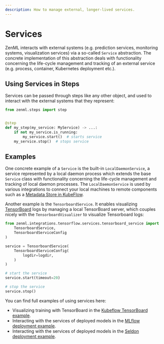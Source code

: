 ```yaml
---
description: How to manage external, longer-lived services.
---
```


# Services

ZenML interacts with external systems (e.g. prediction services, monitoring
systems, visualization services) via a so-called `Service` abstraction.
The concrete implementation of this abstraction deals with functionality
concerning the life-cycle management and tracking of an external service 
(e.g. process, container, Kubernetes deployment etc.).

## Using Services in Steps

Services can be passed through steps like any other object, and used to 
interact with the external systems that they represent:

```python
from zenml.steps import step


@step
def my_step(my_service: MyService) -> ...:
    if not my_service.is_running:
        my_service.start()  # starts service
    my_service.stop()  # stops service
```

## Examples

One concrete example of a `Service` is the built-in `LocalDaemonService`, a
service represented by a local daemon process which extends the base `Service`
class with functionality concerning the life-cycle management and tracking
of local daemon processes. The `LocalDaemonService` is used by various
integrations to connect your local machines to remote components such as a
[Metadata Store in KubeFlow](../../mlops_stacks/metadata_stores/kubeflow.md).

Another example is the `TensorboardService`.
It enables visualizing [TensorBoard](https://www.tensorflow.org/tensorboard)
logs by managing a local TensorBoard server, which couples nicely with
the `TensorboardVisualizer` to visualize Tensorboard logs:

```python
from zenml.integrations.tensorflow.services.tensorboard_service import (
    TensorboardService,
    TensorboardServiceConfig
)

service = TensorboardService(
    TensorboardServiceConfig(
        logdir=logdir,
    )
)

# start the service
service.start(timeout=20)

# stop the service
service.stop()
```

You can find full examples of using services here:

* Visualizing training with TensorBoard in the
[Kubeflow TensorBoard example](https://github.com/zenml-io/zenml/tree/main/examples/kubeflow_pipelines_orchestration).
* Interacting with the services of deployed models in the
[MLflow deployment example](https://github.com/zenml-io/zenml/tree/main/examples/mlflow_deployment).
* Interacting with the services of deployed models in the
[Seldon deployment example](https://github.com/zenml-io/zenml/tree/main/examples/seldon_deployment).
